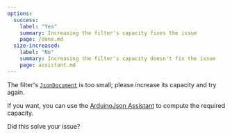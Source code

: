 ```yaml
---
options:
  success:
    label: "Yes"
    summary: Increasing the filter's capacity fixes the issue
    page: /done.md
  size-increased:
    label: "No"
    summary: Increasing the filter's capacity doesn't fix the issue
    page: assistant.md
---
```


The filter's [`JsonDocument`](/v6/api/jsondocument/) is too small; please increase its capacity and try again.

If you want, you can use the [ArduinoJson Assistant](/v6/assistant/) to compute the required capacity.

Did this solve your issue?